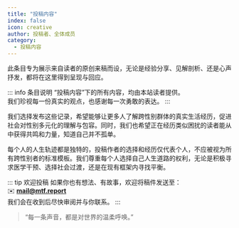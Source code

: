 ```yaml
---
title: "投稿内容"
index: false
icon: creative
author: 投稿者、全体成员
category:
  - 投稿内容
---
```



此条目专为展示来自读者的原创来稿而设，无论是经验分享、见解剖析、还是心声抒发，都将在这里得到呈现与回应。

::: info 条目说明
“投稿内容”下的所有内容，均由本站读者提供。  
我们珍视每一份真实的观点，也感谢每一次勇敢的表达。
:::

我们选择发布这些记录，希望能够让更多人了解跨性别群体的真实生活经历，促进社会对性别多元化的理解与包容。同时，我们也希望正在经历类似困扰的读者能从中获得共鸣和力量，知道自己并不孤单。

每个人的人生轨迹都是独特的，投稿作者的选择和经历仅代表个人，不应被视为所有跨性别者的标准模板。我们尊重每个人选择自己人生道路的权利，无论是积极寻求医学干预、选择社会过渡，还是在现有框架内寻找平衡。

::: tip 欢迎投稿
如果你也有想法、有故事，欢迎将稿件发送至：  
✉️ **mail@mtf.report**  
我们会在收到后尽快审阅并与你联系。
:::

> “每一条声音，都是对世界的温柔呼唤。”  